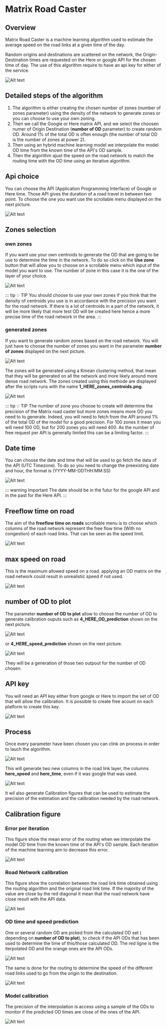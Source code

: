 
# Matrix Road Caster

## Overview

Matrix Road Caster is a machine learning algorithm used to estimate the average speed on the road links at a given time of the day.

Random origins and destinations are scattered on the network, the Origin-Destination times are requested on the Here or google API for the chosen time of day. The use of this algorithm require to have an api key for either of the service.

![Alt text](/microservice/overview_matrix_road_caster.png)

## Detailed steps of the algorithm

1. The algorithm is either creating the chosen number of zones (number of zones parameter) using the density of the network to generate zones or you can choose to use your own zoning.
2. Then we call the Google or Here matrix API, and we select the choosen numer of Origin Destination (**number of OD** parameter) to create random OD. Around 1% of the total OD is often enough (the number of total OD is the number of zones at power 2).
3. Then using an hybrid machine learning model we interpolate the model OD time from the known time of the API's OD sample.
4. Then the algorithm ajust the speed on the road network to match the routing time with the OD time using an iterative algorithm.

## Api choice

You can choose the API (Application Programming Interface) of Google or Here time. Those API gives the duration of a road travel in between two point. To choose the one you want use the scrollable menu displayed on the next picture.

![Alt text](/microservice/API.png)

## Zones selection

### own zones

If you want use your own centroids to generate the OD that are going to be use to determine the time in the network. To do so click on the **Use zone** button that will allow you to choose on a scrollable menu which input of the model you want to use. The number of zone in this case it is the one of the layer of your choice.

![Alt text](/microservice/zones_choice.png)

::: tip 💡 TIP
You should choose to use your own zones if you think that the density of centroids you use is in accordance with the precision you want for the road network. If there is a lot of centroids in a part of the network, it will be more likely that more test OD will be created here hence a more precise time of the road network in the area. 
:::

### generated zones

If you want to generate random zones based on the road network. You will just have to choose the number of zones you want in the parameter **number of zones** displayed on the next picture.

![Alt text](/microservice/number_of_zones.png)

The zones will be generated using a Kmean clustering method, that mean that they will be generated on all the network and more likely around more dense road network.
The zones created using this methode are displayed after the scripts runs with the name  **1_HERE_zones_centroids.png**.

![Alt text](/microservice/1_HERE_zones_centroids.png)

::: tip 💡 TIP
The number of zone you choose to create will determine the precision of the Matrix road caster but more zones means more OD you need to to generate. Indeed, you will need to fetch from the API around 1% of the total OD of the model for a good precision. For 100 zones it mean you will need 100 OD, but for 200 zones you will need 400. As the number of free request per API is generally limited this can be a limiting factor.
:::

## Date time 

You can choose the date and time that will be used to go fetch the data of the API (UTC Timezone). To do so you need to change the preexisting date and hour, the format is (YYYY-MM-DDTHH:MM:SS)

![Alt text](/microservice/date_time_MRC.png)

::: warning Important
The date should be in the futur for the google API and in the past for the Here API.
:::

## Freeflow time on road

The aim of the **freeflow time on roads** scrollable menu is to choose which columns of the road network represent the free flow time (With no congestion) of each road links. That can be seen as the speed limit.

![Alt text](/microservice/free_flow.png)

## max speed on road

This is the maximum allowed speed on a road. applying an OD matrix on the road network could result in unrealistic speed if not used.

![Alt text](/microservice/max_speed.png)

## number of OD to plot

The parameter **number of OD to plot** allow to choose the number of OD to generate calibration ouputs such as **4_HERE_OD_prediction** shown on the next picture.

![Alt text](/microservice/4_HERE_OD_prediction_1.png)

or **4_HERE_speed_prediction** shown on the next picture.

![Alt text](/microservice/4_HERE_speed_prediction_1.png)

They will be a generation of those two outpout for the number of OD chosen.

## API key

You will need an API key either from google or Here to import the set of OD that will allow the calibration. It is possible to create free acount on each platform to create this key. 

![Alt text](/microservice/api_key.png)

##  Process

Once every parameter have been chosen you can clink on process in order to lauch the algorithm.

![Alt text](/microservice/process.png)

This will generate two new columns in the road link layer, the columns **here_speed** and **here_time**, even if it was google that was used.

![Alt text](/microservice/here_speed.png)

It wil also generate Calibration figures that can be used to estimate the precision of the estimation and the calibration needed by the road network.

## Calibration figure

### Error per iteration 

This figure show the mean error of the routing when we interpolate the model OD time from the known time of the API's OD sample. Each iteration of the machine learning aim to decrease this error.

![Alt text](/microservice/2_HERE_iteration_error.png)

### Road Network calibration

This figure show the correlation between the road link time obtained using the routing algorithm and the original road link time. If the majority of the value are close by the red diagonal it mean that the road network have close result with the API data.

![Alt text](/microservice/3_HERE_road_calibration.png)

###  OD time and speed prediction

One or several random OD are picked from the calculated OD set ( depending on **number of OD to plot**), to check if the API ODs that has been used to determine the time of this/those calculated OD. The red ligne is the iterpolated OD and the orange ones are the API ODs.

![Alt text](/microservice/4_HERE_OD_prediction.png)

The same is done for the routing to determine the speed of the different road links used to go from the origin to the destination.

![Alt text](/microservice/4_HERE_speed_prediction.png)


### Model calibration

The precision of the interpolation is access using a sample of the ODs to monitor if the predicted OD times are close of the ones of the API.

![Alt text](/microservice/4_HERE_model_calibration.png)